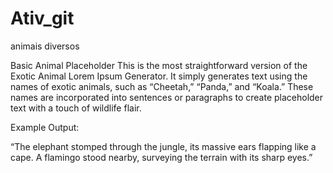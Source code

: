 # Ativ_git
animais diversos

Basic Animal Placeholder
This is the most straightforward version of the Exotic Animal Lorem Ipsum Generator. It simply generates text using the names of exotic animals, such as “Cheetah,” “Panda,” and “Koala.” These names are incorporated into sentences or paragraphs to create placeholder text with a touch of wildlife flair.

Example Output:

“The elephant stomped through the jungle, its massive ears flapping like a cape. A flamingo stood nearby, surveying the terrain with its sharp eyes.”
